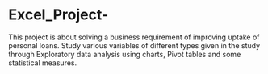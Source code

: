# Excel_Project-
This project is about solving a business requirement of improving uptake of personal loans. Study various variables of different types given in the study through Exploratory data analysis using charts, Pivot tables and some statistical measures.
